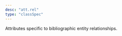 ```yaml
---
desc: "att.rel"
type: "classSpec"
---
```


Attributes specific to bibliographic entity relationships.